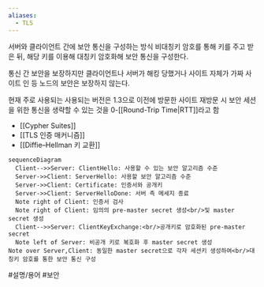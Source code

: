 ```yaml
---
aliases:
  - TLS
---
```

서버와 클라이언트 간에 보안 통신을 구성하는 방식
비대칭키 암호를 통해 키를 주고 받은 뒤, 해당 키를 이용해 대칭키 암호화해 보안 통신을 구성한다.

통신 간 보안을 보장하지만 클라이언트나 서버가 해킹 당했거나 사이트 자체가 가짜 사이트 인 등 노드의 보안은 보장하지 않는다.

현재 주로 사용되는 사용되는 버전은 1.3으로 이전에 방문한 사이트 재방문 시 보안 세션을 위한 통신을 생략할 수 있는 것을 0-[[Round-Trip Time|RTT]]라고 함

- [[Cypher Suites]]
- [[TLS 인증 매커니즘]]
- [[Diffie–Hellman 키 교환]]
```mermaid
sequenceDiagram
  Client-->>Server: ClientHello: 사용할 수 있는 보안 알고리즘 수준
  Server->>Client: ServerHello: 사용할 보안 알고리즘 수준
  Server->>Client: Certificate: 인증서와 공개키
  Server->>Client: ServerHelloDone: 서버 측 메세지 종료
  Note right of Client: 인증서 검사
  Note right of Client: 임의의 pre-master secret 생성<br/>및 master secret 생성
  Client-->>Server: ClientKeyExchange:<br/>공개키로 암호화된 pre-master secret
  Note left of Server: 비공개 키로 복호화 후 master secret 생성
Note over Server,Client: 동일한 master secret으로 각자 세션키 생성하여<br/>대칭키 암호를 통한 보안 통신 구성
```

#설명/용어 #보안
